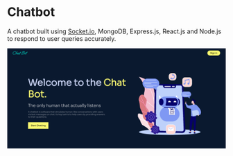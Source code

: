 # Chatbot

A chatbot built using [Socket.io](https://socket.io/ "Socket.io"), MongoDB, Express.js, React.js and Node.js to respond to user queries accurately.

![](images/landing.PNG)
